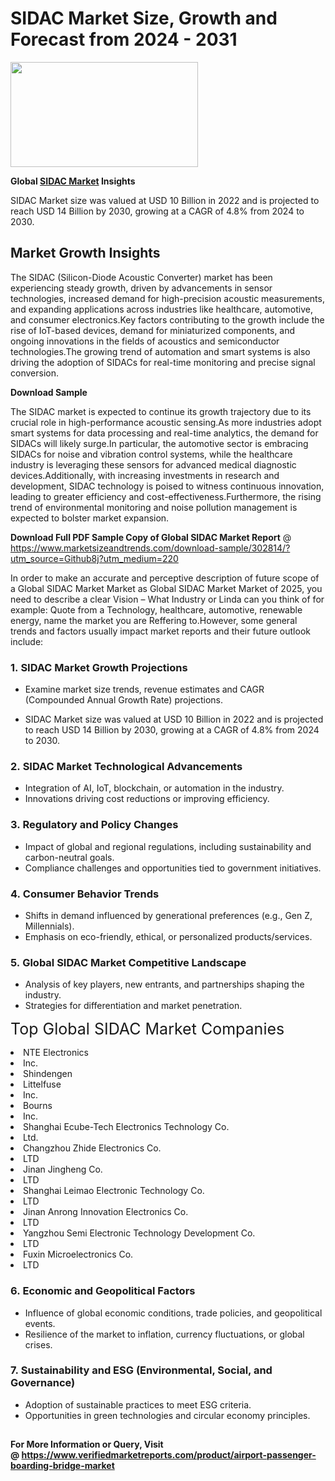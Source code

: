 <H1>SIDAC Market Size, Growth and Forecast from 2024 - 2031</H1><img class="aligncenter size-medium wp-image-584254" src="https://thirdeyenews.in/wp-content/uploads/2024/09/Global-Market-Research-300x168.jpeg" alt="" width="300" height="168" /><p><strong>Global&nbsp;<a href="https://www.marketsizeandtrends.com/download-sample/302814/?utm_source=Github8j?utm_medium=220">SIDAC Market</a> Insights</strong></p><p>SIDAC Market size was valued at USD 10 Billion in 2022 and is projected to reach USD 14 Billion by 2030, growing at a CAGR of 4.8% from 2024 to 2030.</p><p><h2>Market Growth Insights</h2> <p>The SIDAC (Silicon-Diode Acoustic Converter) market has been experiencing steady growth, driven by advancements in sensor technologies, increased demand for high-precision acoustic measurements, and expanding applications across industries like healthcare, automotive, and consumer electronics.Key factors contributing to the growth include the rise of IoT-based devices, demand for miniaturized components, and ongoing innovations in the fields of acoustics and semiconductor technologies.The growing trend of automation and smart systems is also driving the adoption of SIDACs for real-time monitoring and precise signal conversion.</p> <p><strong>Download Sample</strong></p> <p>The SIDAC market is expected to continue its growth trajectory due to its crucial role in high-performance acoustic sensing.As more industries adopt smart systems for data processing and real-time analytics, the demand for SIDACs will likely surge.In particular, the automotive sector is embracing SIDACs for noise and vibration control systems, while the healthcare industry is leveraging these sensors for advanced medical diagnostic devices.Additionally, with increasing investments in research and development, SIDAC technology is poised to witness continuous innovation, leading to greater efficiency and cost-effectiveness.Furthermore, the rising trend of environmental monitoring and noise pollution management is expected to bolster market expansion.</p> <p><span class=""><strong>Download Full PDF Sample Copy of Global SIDAC Market Report</strong> @ <a href="https://www.marketsizeandtrends.com/download-sample/302814/?utm_source=Github8j?utm_medium=220" target="_blank">https://www.marketsizeandtrends.com/download-sample/302814/?utm_source=Github8j?utm_medium=220</a></span></p><p>In order to make an accurate and perceptive description of future scope of a Global&nbsp;SIDAC Market Market as Global&nbsp;SIDAC Market Market of 2025, you need to describe a clear Vision &ndash; What Industry or Linda can you think of for example: Quote from a Technology, healthcare, automotive, renewable energy, name the market you are Reffering to.However, some general trends and factors usually impact market reports and their future outlook include:</p><h3>1.&nbsp;<strong>SIDAC Market Growth Projections</strong></h3><ul><li>Examine market size trends, revenue estimates and CAGR (Compounded Annual Growth Rate) projections.</li><li><p>SIDAC Market size was valued at USD 10 Billion in 2022 and is projected to reach USD 14 Billion by 2030, growing at a CAGR of 4.8% from 2024 to 2030.</p></li></ul><h3>2.&nbsp;<strong>SIDAC Market Technological Advancements</strong></h3><ul><li>Integration of AI, IoT, blockchain, or automation in the industry.</li><li>Innovations driving cost reductions or improving efficiency.</li></ul><h3>3.&nbsp;<strong>Regulatory and Policy Changes</strong></h3><ul><li>Impact of global and regional regulations, including sustainability and carbon-neutral goals.</li><li>Compliance challenges and opportunities tied to government initiatives.</li></ul><h3>4.&nbsp;<strong>Consumer Behavior Trends</strong></h3><ul><li>Shifts in demand influenced by generational preferences (e.g., Gen Z, Millennials).</li><li>Emphasis on eco-friendly, ethical, or personalized products/services.</li></ul><h3>5.&nbsp;<strong>Global SIDAC Market Competitive Landscape</strong></h3><ul><li>Analysis of key players, new entrants, and partnerships shaping the industry.</li><li>Strategies for differentiation and market penetration.</li></ul><p data-pm-slice="1 1 []"><span style="color: inherit; font-family: inherit; font-size: 25px;">Top Global SIDAC Market Companies</span></p><div class="" data-test-id=""><p><li>NTE Electronics</li><li> Inc.</li><li> Shindengen</li><li> Littelfuse</li><li>Inc.</li><li> Bourns</li><li>Inc.</li><li> Shanghai Ecube-Tech Electronics Technology Co.</li><li>Ltd.</li><li> Changzhou Zhide Electronics Co.</li><li> LTD</li><li> Jinan Jingheng Co.</li><li> LTD</li><li> Shanghai Leimao Electronic Technology Co.</li><li> LTD</li><li> Jinan Anrong Innovation Electronics Co.</li><li> LTD</li><li> Yangzhou Semi Electronic Technology Development Co.</li><li> LTD</li><li> Fuxin Microelectronics Co.</li><li> LTD</li></p></div><h3>6.&nbsp;<strong>Economic and Geopolitical Factors</strong></h3><ul><li>Influence of global economic conditions, trade policies, and geopolitical events.</li><li>Resilience of the market to inflation, currency fluctuations, or global crises.</li></ul><h3>7.&nbsp;<strong>Sustainability and ESG (Environmental, Social, and Governance)</strong></h3><ul><li>Adoption of sustainable practices to meet ESG criteria.</li><li>Opportunities in green technologies and circular economy principles.</li></ul><h2><strong style="font-size: 14px;">For More Information or Query, Visit @&nbsp;</strong><a style="background-color: #ffffff; font-size: 14px;" href="https://www.marketsizeandtrends.com/report/sidac-market/" target="_blank">https://www.verifiedmarketreports.com/product/airport-passenger-boarding-bridge-market</a></h2>